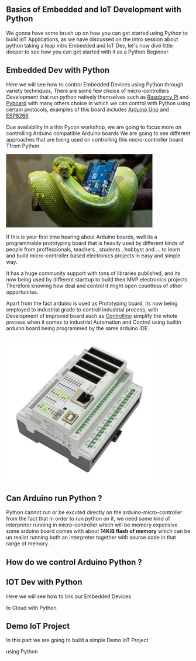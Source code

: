 ## Basics of Embedded and IoT Development with Python 
We gonna have some brush up on how you can get started 
using Python to build IoT Applications, as we have discussed on the intro session about 
python taking a leap intro Embedded and IoT Dev, let's now dive little deeper to see how
you can get started with it as a Python Beginner.  


## Embedded Dev with Python 

Here we will see how to control Embedded Devices using Python through variety techniques,
There are some few choice of micro-controllers Development that run python natively themselves
such as [Raspberry Pi](https://www.raspberrypi.org/) and [Pyboard](https://store.micropython.org/) with many others choice in which we can control with Python using 
certain protocols, examples of this board includes [Arduino Uno](https://www.arduino.cc/) and [ESP8266](https://www.esp8266.com/).


Due availability In a this Pycon workshop, we are going to focus more on controlling Arduino compatible Arduino boards
We are going to see different approaches that are being used on controlling this micro-controller board Tfrom Python.

<img src="arduino-python.jpg" alt="Python For IoT" width="400"/>

If this is your first time hearing about Arduino boards, well its a programmable prototyping board that is heavily used by different kinds of people 
from proffessionals, teachers , students , hobbyst and ... to learn and build micro-controller based electronics projects in easy and simple way.

It has a huge community support with tons of libraries published, and its now being used by different starttup to build their MVP electronics projects
Therefore knowing how deal and control it might open countless of other opportunites.

Apart from the fact arduino is used as Prototyping board, its now being employed to industrial grade to controll industrial process,
with Development of improved board such as [Controllino](https://www.controllino.com/) simplify the whole process when it comes to industrial Automation and Control using builtin arduino board
being programmed by the same arduino IDE.

<img src="Controllino_Animated.gif" alt="Python For IoT" width="400"/>

## Can Arduino run Python ?

Python cannot run or be excuted directly on the arduino-micro-controller from the fact that in order to run python on it,  we need some kind of 
interpreter running in micro-controller which will be memory expensive. some arduino board comes with about **14KiB flash of memory** which can 
be un realist running both an interpreter together with source code in that range of memory .

## How do we control Arduino Python ?


## IOT Dev with Python 

Here we will see how to link our Embedded Devices 

to Cloud with Python 


## Demo IoT Project 

In this part we are going to build a simple Demo IoT Project 

using Python 